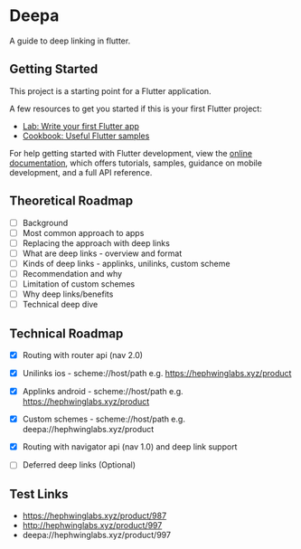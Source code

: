 # Deepa

A guide to deep linking in flutter.

## Getting Started

This project is a starting point for a Flutter application.

A few resources to get you started if this is your first Flutter project:

- [Lab: Write your first Flutter app](https://docs.flutter.dev/get-started/codelab)
- [Cookbook: Useful Flutter samples](https://docs.flutter.dev/cookbook)

For help getting started with Flutter development, view the
[online documentation](https://docs.flutter.dev/), which offers tutorials,
samples, guidance on mobile development, and a full API reference.

## Theoretical Roadmap
- [ ] Background
- [ ] Most common approach to apps
- [ ] Replacing the approach with deep links
- [ ] What are deep links - overview and format
- [ ] Kinds of deep links - applinks, unilinks, custom scheme
- [ ] Recommendation and why
- [ ] Limitation of custom schemes
- [ ] Why deep links/benefits
- [ ] Technical deep dive

## Technical Roadmap
- [x] Routing with router api (nav 2.0)
- [x] Unilinks ios - scheme://host/path e.g. https://hephwinglabs.xyz/product
- [x] Applinks android - scheme://host/path e.g. https://hephwinglabs.xyz/product
- [x] Custom schemes - scheme://host/path e.g. deepa://hephwinglabs.xyz/product
- [x] Routing with navigator api (nav 1.0) and deep link support
- [ ] Deferred deep links (Optional)


## Test Links
- https://hephwinglabs.xyz/product/987
- http://hephwinglabs.xyz/product/997 
- deepa://hephwinglabs.xyz/product/997
